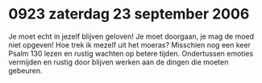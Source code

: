 # 0923 zaterdag 23 september 2006
Je moet echt in jezelf blijven geloven! Je moet doorgaan, je mag de moed niet opgeven! Hoe trek ik mezelf uit het moeras? Misschien nog een keer Psalm 130 lezen en rustig wachten op betere tijden. Ondertussen emoties vermijden en rustig door blijven werken aan de dingen die moeten gebeuren.